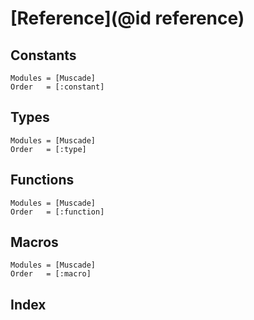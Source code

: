 # [Reference](@id reference)

## Constants

```@autodocs
Modules = [Muscade]
Order   = [:constant]
```

## Types

```@autodocs
Modules = [Muscade]
Order   = [:type]
```

## Functions

```@autodocs
Modules = [Muscade]
Order   = [:function]
```

## Macros

```@autodocs
Modules = [Muscade]
Order   = [:macro]
```

## Index

```@index
```
